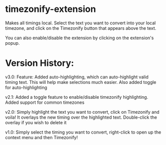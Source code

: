 # timezonify-extension
Makes all timings local. Select the text you want to convert into your local timezone, and click on the Timezonify button that appears above the text. 

You can also enable/disable the extension by clicking on the extension's popup.


# Version History:

v3.0: Feature: Added auto-highlighting, which can auto-highlight valid timing text. This will help make selections much easier. Also added toggle for auto-highlighting

v2.1: Added a toggle feature to enable/disable timezonify highlighting. Added support for common timezones

v2.0: Simply highlight the text you want to convert, click on Timezonify and voila! It overlays the new timing over the highlighted text. Double-click the overlay if you wish to delete it

v1.0: Simply select the timing you want to convert, right-click to open up the context menu and then Timezonify!

